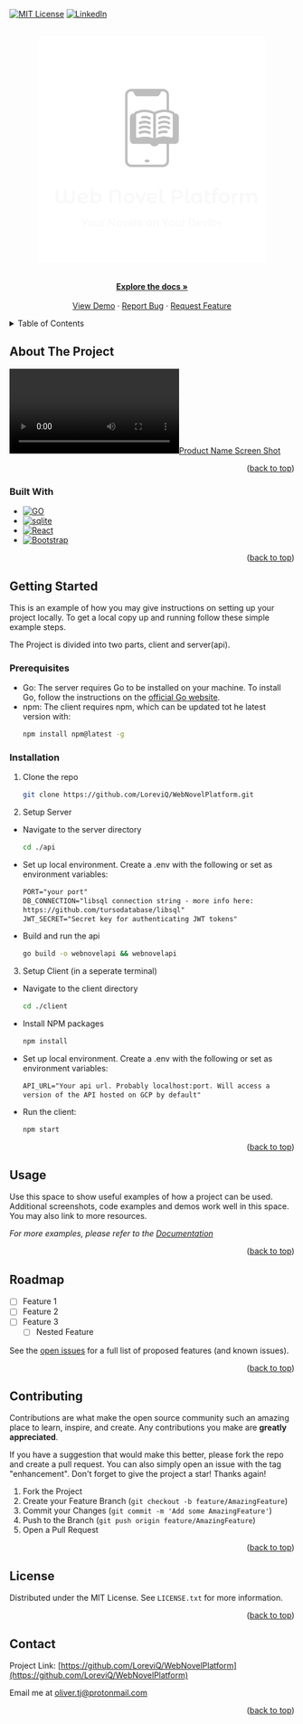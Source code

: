 <!-- Improved compatibility of back to top link: See: https://github.com/othneildrew/Best-README-Template/pull/73 -->
<a name="readme-top"></a>
<!--
*** Thanks for checking out the Best-README-Template. If you have a suggestion
*** that would make this better, please fork the repo and create a pull request
*** or simply open an issue with the tag "enhancement".
*** Don't forget to give the project a star!
*** Thanks again! Now go create something AMAZING! :D
-->



<!-- PROJECT SHIELDS -->
<!--
*** I'm using markdown "reference style" links for readability.
*** Reference links are enclosed in brackets [ ] instead of parentheses ( ).
*** See the bottom of this document for the declaration of the reference variables
*** for contributors-url, forks-url, etc. This is an optional, concise syntax you may use.
*** https://www.markdownguide.org/basic-syntax/#reference-style-links
-->

[![MIT License][license-shield]][license-url]
[![LinkedIn][linkedin-shield]][linkedin-url]


<!-- PROJECT LOGO -->
<br />
<div align="center">
  <a href="https://github.com/LoreviQ/WebNovelPlatform">
    <img src="images/logo_inverted_transparent.png" alt="Logo" width="400" height="400">
  </a>


  <p align="center">
    <br />
    <a href="https://github.com/LoreviQ/WebNovelPlatform"><strong>Explore the docs »</strong></a>
    <br />
    <br />
    <a href="https://webnovelclient-y5hewbdc4a-nw.a.run.app/">View Demo</a>
    ·
    <a href="https://github.com/LoreviQ/WebNovelPlatform/issues/new?labels=bug&template=bug-report---.md">Report Bug</a>
    ·
    <a href="https://github.com/LoreviQ/WebNovelPlatform/issues/new?labels=enhancement&template=feature-request---.md">Request Feature</a>
  </p>
</div>



<!-- TABLE OF CONTENTS -->
<details>
  <summary>Table of Contents</summary>
  <ol>
    <li>
      <a href="#about-the-project">About The Project</a>
      <ul>
        <li><a href="#built-with">Built With</a></li>
      </ul>
    </li>
    <li>
      <a href="#getting-started">Getting Started</a>
      <ul>
        <li><a href="#prerequisites">Prerequisites</a></li>
        <li><a href="#installation">Installation</a></li>
      </ul>
    </li>
    <li><a href="#usage">Usage</a></li>
    <li><a href="#roadmap">Roadmap</a></li>
    <li><a href="#contributing">Contributing</a></li>
    <li><a href="#license">License</a></li>
    <li><a href="#contact">Contact</a></li>
  </ol>
</details>



<!-- ABOUT THE PROJECT -->
## About The Project

[![Product Name Screen Shot][product-screenshot]](https://webnovelclient-y5hewbdc4a-nw.a.run.app/)


<p align="right">(<a href="#readme-top">back to top</a>)</p>



### Built With

* [![GO][go.dev]][go-url]
* [![sqlite][sqlite.org]][sqlite-url]
* [![React][React.js]][React-url]
* [![Bootstrap][Bootstrap.com]][Bootstrap-url]

<p align="right">(<a href="#readme-top">back to top</a>)</p>



<!-- GETTING STARTED -->
## Getting Started

This is an example of how you may give instructions on setting up your project locally.
To get a local copy up and running follow these simple example steps.

The Project is divided into two parts, client and server(api). 

### Prerequisites

* Go: The server requires Go to be installed on your machine. To install Go, follow the instructions on the [official Go website](https://golang.org/doc/install).
* npm: The client requires npm, which can be updated tot he latest version with:
  ```sh
  npm install npm@latest -g
  ```

### Installation

1. Clone the repo
   ```sh
   git clone https://github.com/LoreviQ/WebNovelPlatform.git
   ```


2. Setup Server
  - Navigate to the server directory 
    ```sh
    cd ./api
    ```
  - Set up local environment. Create a .env with the following or set as environment variables:
    ```
    PORT="your port"
    DB_CONNECTION="libsql connection string - more info here: https://github.com/tursodatabase/libsql"
    JWT_SECRET="Secret key for authenticating JWT tokens"
    ```
  - Build and run the api
    ```sh
    go build -o webnovelapi && webnovelapi
    ```


3. Setup Client (in a seperate terminal)
  - Navigate to the client directory 
    ```sh
    cd ./client
    ```
  - Install NPM packages
    ```sh
    npm install
    ```
  - Set up local environment. Create a .env with the following or set as environment variables:
    ```
    API_URL="Your api url. Probably localhost:port. Will access a version of the API hosted on GCP by default"
    ```
  - Run the client:
    ```sh
    npm start
    ```
  
   

<p align="right">(<a href="#readme-top">back to top</a>)</p>



<!-- USAGE EXAMPLES -->
## Usage

Use this space to show useful examples of how a project can be used. Additional screenshots, code examples and demos work well in this space. You may also link to more resources.

_For more examples, please refer to the [Documentation](https://example.com)_

<p align="right">(<a href="#readme-top">back to top</a>)</p>



<!-- ROADMAP -->
## Roadmap

- [ ] Feature 1
- [ ] Feature 2
- [ ] Feature 3
    - [ ] Nested Feature

See the [open issues](https://github.com/LoreviQ/WebNovelPlatform/issues) for a full list of proposed features (and known issues).

<p align="right">(<a href="#readme-top">back to top</a>)</p>



<!-- CONTRIBUTING -->
## Contributing

Contributions are what make the open source community such an amazing place to learn, inspire, and create. Any contributions you make are **greatly appreciated**.

If you have a suggestion that would make this better, please fork the repo and create a pull request. You can also simply open an issue with the tag "enhancement".
Don't forget to give the project a star! Thanks again!

1. Fork the Project
2. Create your Feature Branch (`git checkout -b feature/AmazingFeature`)
3. Commit your Changes (`git commit -m 'Add some AmazingFeature'`)
4. Push to the Branch (`git push origin feature/AmazingFeature`)
5. Open a Pull Request

<p align="right">(<a href="#readme-top">back to top</a>)</p>



<!-- LICENSE -->
## License

Distributed under the MIT License. See `LICENSE.txt` for more information.

<p align="right">(<a href="#readme-top">back to top</a>)</p>



<!-- CONTACT -->
## Contact

Project Link: [https://github.com/LoreviQ/WebNovelPlatform](https://github.com/LoreviQ/WebNovelPlatform)

Email me at oliver.tj@protonmail.com

<p align="right">(<a href="#readme-top">back to top</a>)</p>




<!-- MARKDOWN LINKS & IMAGES -->
<!-- https://www.markdownguide.org/basic-syntax/#reference-style-links -->
[contributors-shield]: https://img.shields.io/github/contributors/LoreviQ/WebNovelPlatform.svg?style=for-the-badge
[contributors-url]: https://github.com/LoreviQ/WebNovelPlatform/graphs/contributors
[forks-shield]: https://img.shields.io/github/forks/LoreviQ/WebNovelPlatform.svg?style=for-the-badge
[forks-url]: https://github.com/LoreviQ/WebNovelPlatform/network/members
[stars-shield]: https://img.shields.io/github/stars/LoreviQ/WebNovelPlatform.svg?style=for-the-badge
[stars-url]: https://github.com/LoreviQ/WebNovelPlatform/stargazers
[issues-shield]: https://img.shields.io/github/issues/LoreviQ/WebNovelPlatform.svg?style=for-the-badge
[issues-url]: https://github.com/LoreviQ/WebNovelPlatform/issues
[license-shield]: https://img.shields.io/github/license/LoreviQ/WebNovelPlatform.svg?style=for-the-badge
[license-url]: https://github.com/LoreviQ/WebNovelPlatform/blob/master/LICENSE.txt
[linkedin-shield]: https://img.shields.io/badge/-LinkedIn-black.svg?style=for-the-badge&logo=linkedin&colorB=555
[linkedin-url]: https://www.linkedin.com/in/oliver-tj
[product-screenshot]: https://webnovelclient-y5hewbdc4a-nw.a.run.app/demo.mp4
[Next.js]: https://img.shields.io/badge/next.js-000000?style=for-the-badge&logo=nextdotjs&logoColor=white
[Next-url]: https://nextjs.org/
[React.js]: https://img.shields.io/badge/React-20232A?style=for-the-badge&logo=react&logoColor=61DAFB
[React-url]: https://reactjs.org/
[Vue.js]: https://img.shields.io/badge/Vue.js-35495E?style=for-the-badge&logo=vuedotjs&logoColor=4FC08D
[Vue-url]: https://vuejs.org/
[Angular.io]: https://img.shields.io/badge/Angular-DD0031?style=for-the-badge&logo=angular&logoColor=white
[Angular-url]: https://angular.io/
[Svelte.dev]: https://img.shields.io/badge/Svelte-4A4A55?style=for-the-badge&logo=svelte&logoColor=FF3E00
[Svelte-url]: https://svelte.dev/
[Laravel.com]: https://img.shields.io/badge/Laravel-FF2D20?style=for-the-badge&logo=laravel&logoColor=white
[Laravel-url]: https://laravel.com
[Bootstrap.com]: https://img.shields.io/badge/Bootstrap-563D7C?style=for-the-badge&logo=bootstrap&logoColor=white
[Bootstrap-url]: https://getbootstrap.com
[JQuery.com]: https://img.shields.io/badge/jQuery-0769AD?style=for-the-badge&logo=jquery&logoColor=white
[JQuery-url]: https://jquery.com 
[go.dev]: https://img.shields.io/badge/Go-00ADD8?style=for-the-badge&logo=go&logoColor=white
[go-url]: https://go.dev/
[sqlite.org]: https://img.shields.io/badge/sqlite-003B57?style=for-the-badge&logo=sqlite&logoColor=white
[sqlite-url]: https://www.sqlite.org/
